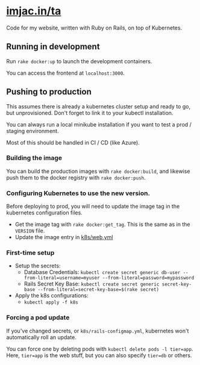 [imjac.in/ta](https://imjac.in/ta)
===

Code for my website, written with Ruby on Rails, on top of Kubernetes.

## Running in development
Run `rake docker:up` to launch the development containers.

You can access the frontend at `localhost:3000`.

## Pushing to production
This assumes there is already a kubernetes cluster setup and ready to go, but unprovisioned.
Don't forget to link it to your kubectl installation.

You can always run a local minikube installation if you want to test a prod / staging environment.

Most of this should be handled in CI / CD (like Azure). 

### Building the image
You can build the production images with `rake docker:build`, and likewise push them to the docker registry with `rake docker:push`.

### Configuring Kubernetes to use the new version.
Before deploying to prod, you will need to update the image tag in the kubernetes configuration files. 
- Get the image tag with `rake docker:get_tag`. This is the same as in the `VERSION` file.
- Update the image entry in [k8s/web.yml](k8s/web.yml)

### First-time setup
- Setup the secrets:
  - Database Credentials: `kubectl create secret generic db-user --from-literal=username=myuser --from-literal=password=mypassword`
  - Rails Secret Key Base: `kubectl create secret generic secret-key-base --from-literal=secret-key-base=$(rake secret)`
- Apply the k8s configurations:
  - `kubectl apply -f k8s`

### Forcing a pod update
If you've changed secrets, or `k8s/rails-configmap.yml`, kubernetes won't automatically roll an update. 

You can force one by deleting pods with `kubectl delete pods -l tier=app`. Here, `tier=app` is the web stuff, but you can also specify `tier=db` or others.